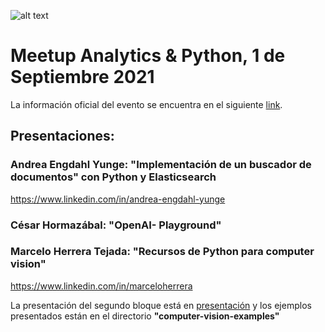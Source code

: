 ![alt text](https://secure.meetupstatic.com/photos/event/e/4/d/3/clean_498358579.jpeg)

# Meetup Analytics & Python, 1 de Septiembre 2021
La información oficial del evento se encuentra en el siguiente [link](https://www.meetup.com/Analytics-y-Python/events/280223370).

## Presentaciones:
### Andrea Engdahl Yunge: "Implementación de un buscador de documentos" con Python y Elasticsearch
https://www.linkedin.com/in/andrea-engdahl-yunge

### César Hormazábal: "OpenAI- Playground"

### Marcelo Herrera Tejada: "Recursos de Python para computer vision"
https://www.linkedin.com/in/marceloherrera

La presentación del segundo bloque está en [presentación](https://github.com/MeetupAnalytics-Python/sesion-01-09-2021/blob/main/computer_vision_and_python_resources.pdf)
y los ejemplos presentados están en el directorio **"computer-vision-examples"**

